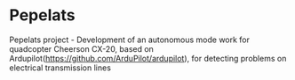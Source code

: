 # Pepelats
Pepelats project - Development of an autonomous mode work for quadcopter Cheerson CX-20, based on Ardupilot(https://github.com/ArduPilot/ardupilot), for detecting problems on electrical transmission lines